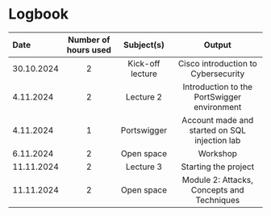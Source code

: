 # Logbook

| Date | Number of hours used | Subject(s) | Output
| :--- | :---: | :---: | :---: |
| 30.10.2024 | 2 | Kick-off lecture | Cisco introduction to Cybersecurity
| 4.11.2024 | 2 | Lecture 2 | Introduction to the PortSwigger environment
| 4.11.2024 | 1 | Portswigger | Account made and started on SQL injection lab
| 6.11.2024 | 2 | Open space | Workshop
| 11.11.2024 | 2 | Lecture 3 | Starting the project
| 11.11.2024 | 2 | Open space | Module 2: Attacks, Concepts and Techniques
